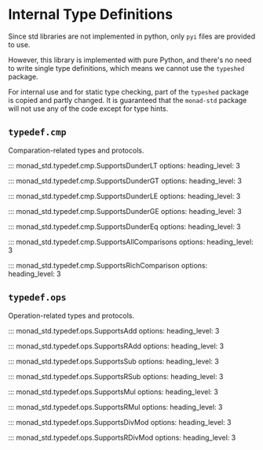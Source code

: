 # Internal Type Definitions

Since std libraries are not implemented in python, only `pyi` files are provided to use.

However, this library is implemented with pure Python, and there's no need to write single
type definitions, which means we cannot use the `typeshed` package.

For internal use and for static type checking, part of the `typeshed` package is copied
and partly changed. It is guaranteed that the `monad-std` package will not use any of the
code except for type hints.

## `typedef.cmp`

Comparation-related types and protocols.

::: monad_std.typedef.cmp.SupportsDunderLT
    options:
        heading_level: 3

::: monad_std.typedef.cmp.SupportsDunderGT
    options:
        heading_level: 3

::: monad_std.typedef.cmp.SupportsDunderLE
    options:
        heading_level: 3

::: monad_std.typedef.cmp.SupportsDunderGE
    options:
        heading_level: 3

::: monad_std.typedef.cmp.SupportsDunderEq
    options:
        heading_level: 3

::: monad_std.typedef.cmp.SupportsAllComparisons
    options:
        heading_level: 3

::: monad_std.typedef.cmp.SupportsRichComparison
    options:
        heading_level: 3

## `typedef.ops`

Operation-related types and protocols.

::: monad_std.typedef.ops.SupportsAdd
    options:
        heading_level: 3

::: monad_std.typedef.ops.SupportsRAdd
    options:
        heading_level: 3

::: monad_std.typedef.ops.SupportsSub
    options:
        heading_level: 3

::: monad_std.typedef.ops.SupportsRSub
    options:
        heading_level: 3

::: monad_std.typedef.ops.SupportsMul
    options:
        heading_level: 3

::: monad_std.typedef.ops.SupportsRMul
    options:
        heading_level: 3

::: monad_std.typedef.ops.SupportsDivMod
    options:
        heading_level: 3

::: monad_std.typedef.ops.SupportsRDivMod
    options:
        heading_level: 3
